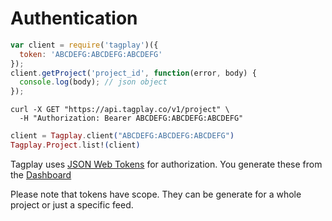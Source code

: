 # Authentication

```javascript
var client = require('tagplay')({
  token: 'ABCDEFG:ABCDEFG:ABCDEFG'
});
client.getProject('project_id', function(error, body) {
  console.log(body); // json object
});
```
```shell
curl -X GET "https://api.tagplay.co/v1/project" \
  -H "Authorization: Bearer ABCDEFG:ABCDEFG:ABCDEFG"
```
```elixir
client = Tagplay.client("ABCDEFG:ABCDEFG:ABCDEFG")
Tagplay.Project.list!(client)
```

Tagplay uses [JSON Web Tokens](http://jwt.io) for authorization.
You generate these from the [Dashboard](https://beta.tagplay.co/dashboard)

<aside class="notice">
Please note that tokens have scope.
They can be generate for a whole project or just a specific feed.
</aside>
